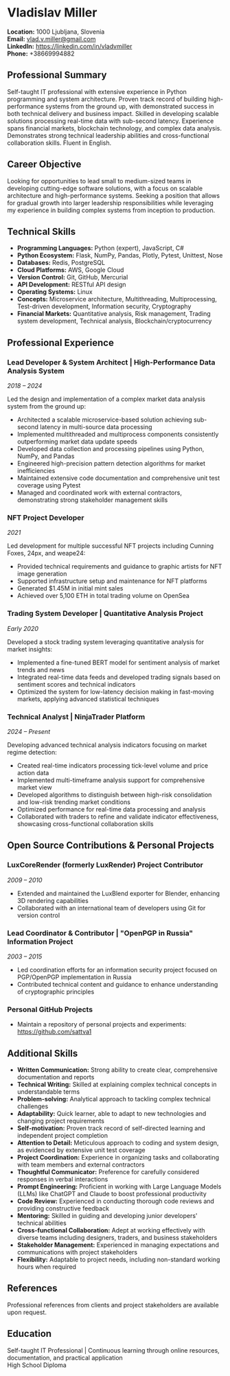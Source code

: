 # Vladislav Miller

**Location:** 1000 Ljubljana, Slovenia  
**Email:** vlad.v.miller@gmail.com  
**LinkedIn:** https://linkedin.com/in/vladvmiller  
**Phone:** +38669994882

## Professional Summary

Self-taught IT professional with extensive experience in Python programming and system architecture. Proven track record of building high-performance systems from the ground up, with demonstrated success in both technical delivery and business impact. Skilled in developing scalable solutions processing real-time data with sub-second latency. Experience spans financial markets, blockchain technology, and complex data analysis. Demonstrates strong technical leadership abilities and cross-functional collaboration skills. Fluent in English.

## Career Objective

Looking for opportunities to lead small to medium-sized teams in developing cutting-edge software solutions, with a focus on scalable architecture and high-performance systems. Seeking a position that allows for gradual growth into larger leadership responsibilities while leveraging my experience in building complex systems from inception to production.

## Technical Skills

- **Programming Languages:** Python (expert), JavaScript, C#
- **Python Ecosystem:** Flask, NumPy, Pandas, Plotly, Pytest, Unittest, Nose
- **Databases:** Redis, PostgreSQL
- **Cloud Platforms:** AWS, Google Cloud
- **Version Control:** Git, GitHub, Mercurial
- **API Development:** RESTful API design
- **Operating Systems:** Linux
- **Concepts:** Microservice architecture, Multithreading, Multiprocessing, Test-driven development, Information security, Cryptography
- **Financial Markets:** Quantitative analysis, Risk management, Trading system development, Technical analysis, Blockchain/cryptocurrency

## Professional Experience

### Lead Developer & System Architect | High-Performance Data Analysis System
*2018 – 2024*

Led the design and implementation of a complex market data analysis system from the ground up:
- Architected a scalable microservice-based solution achieving sub-second latency in multi-source data processing
- Implemented multithreaded and multiprocess components consistently outperforming market data update speeds
- Developed data collection and processing pipelines using Python, NumPy, and Pandas
- Engineered high-precision pattern detection algorithms for market inefficiencies
- Maintained extensive code documentation and comprehensive unit test coverage using Pytest
- Managed and coordinated work with external contractors, demonstrating strong stakeholder management skills

### NFT Project Developer
*2021*

Led development for multiple successful NFT projects including Cunning Foxes, 24px, and weape24:
- Provided technical requirements and guidance to graphic artists for NFT image generation
- Supported infrastructure setup and maintenance for NFT platforms
- Generated $1.45M in initial mint sales
- Achieved over 5,100 ETH in total trading volume on OpenSea

### Trading System Developer | Quantitative Analysis Project
*Early 2020*

Developed a stock trading system leveraging quantitative analysis for market insights:
- Implemented a fine-tuned BERT model for sentiment analysis of market trends and news
- Integrated real-time data feeds and developed trading signals based on sentiment scores and technical indicators
- Optimized the system for low-latency decision making in fast-moving markets, applying advanced statistical techniques

### Technical Analyst | NinjaTrader Platform
*2024 – Present*

Developing advanced technical analysis indicators focusing on market regime detection:
- Created real-time indicators processing tick-level volume and price action data
- Implemented multi-timeframe analysis support for comprehensive market view
- Developed algorithms to distinguish between high-risk consolidation and low-risk trending market conditions
- Optimized performance for real-time data processing and analysis
- Collaborated with traders to refine and validate indicator effectiveness, showcasing cross-functional collaboration skills

## Open Source Contributions & Personal Projects

### LuxCoreRender (formerly LuxRender) Project Contributor
*2009 – 2010*

- Extended and maintained the LuxBlend exporter for Blender, enhancing 3D rendering capabilities
- Collaborated with an international team of developers using Git for version control

### Lead Coordinator & Contributor | "OpenPGP in Russia" Information Project
*2003 – 2015*

- Led coordination efforts for an information security project focused on PGP/OpenPGP implementation in Russia
- Contributed technical content and guidance to enhance understanding of cryptographic principles

### Personal GitHub Projects

- Maintain a repository of personal projects and experiments: https://github.com/sattva1

## Additional Skills

- **Written Communication:** Strong ability to create clear, comprehensive documentation and reports
- **Technical Writing:** Skilled at explaining complex technical concepts in understandable terms
- **Problem-solving:** Analytical approach to tackling complex technical challenges
- **Adaptability:** Quick learner, able to adapt to new technologies and changing project requirements
- **Self-motivation:** Proven track record of self-directed learning and independent project completion
- **Attention to Detail:** Meticulous approach to coding and system design, as evidenced by extensive unit test coverage
- **Project Coordination:** Experience in organizing tasks and collaborating with team members and external contractors
- **Thoughtful Communicator:** Preference for carefully considered responses in verbal interactions
- **Prompt Engineering:** Proficient in working with Large Language Models (LLMs) like ChatGPT and Claude to boost professional productivity
- **Code Review:** Experienced in conducting thorough code reviews and providing constructive feedback
- **Mentoring:** Skilled in guiding and developing junior developers' technical abilities
- **Cross-functional Collaboration:** Adept at working effectively with diverse teams including designers, traders, and business stakeholders
- **Stakeholder Management:** Experienced in managing expectations and communications with project stakeholders
- **Flexibility:** Adaptable to project needs, including non-standard working hours when required

## References

Professional references from clients and project stakeholders are available upon request.

## Education

Self-taught IT Professional | Continuous learning through online resources, documentation, and practical application  
High School Diploma
